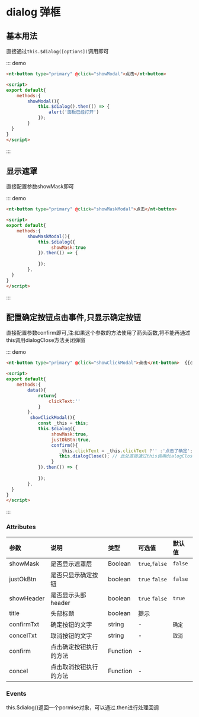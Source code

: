 <script>
export default{
    data(){
            return{
                clickText:''
            }
        },
    methods:{
        showModal(){
            this.$dialog().then(() => {
                alert('面板已经打开')
            });
        },
        showMaskModal(){
            this.$dialog({
                 showMask:true
            }).then(() => {
               
            });
        },
        showClickModal(){
            const _this = this;
            this.$dialog({
                 showMask:true,
                 justOkBtn:true,
                 confirm(){
                     _this.clickText = _this.clickText ?'' :'点击了确定';
                     this.dialogClose(); // 调用dialogClose方法关闭弹窗
                 }
            }).then(() => {
               
            });
        },
        showHwModal(){
            const _this = this;
            this.$dialog({
                 showMask:true,
                 height:300,
                 width:600
            }).then(() => {
               
            });
        },
  }
}
</script>


<style>
    p{
        font-size:14px;
    }
</style>
# dialog 弹框

## 基本用法

直接通过`this.$dialog([options])`调用即可

::: demo 
```html
<nt-button type="primary" @click="showModal">点击</nt-button>

<script>
export default{
    methods:{
        showModal(){
            this.$dialog().then(() => {
                alert('面板已经打开')
            });
        }
  }
}
</script>


```
::: 
## 显示遮罩

直接配置参数showMask即可

::: demo 
```html
<nt-button type="primary" @click="showMaskModal">点击</nt-button>

<script>
export default{
    methods:{
        showMaskModal(){
            this.$dialog({
                 showMask:true
            }).then(() => {
               
            });
        },
  }
}
</script>

```
::: 


## 配置确定按钮点击事件,只显示确定按钮

直接配置参数confirm即可,注:如果这个参数的方法使用了箭头函数,将不能再通过this调用dialogClose方法关闭弹窗

::: demo 
```html
<nt-button type="primary" @click="showClickModal">点击</nt-button>  {{clickText}}

<script>
export default{
    methods:{
        data(){
            return{
                clickText:''
            }
        },
         showClickModal(){
            const _this = this;
            this.$dialog({
                 showMask:true,
                 justOkBtn:true,
                 confirm(){
                    _this.clickText = _this.clickText ?'' :'点击了确定';
                    this.dialogClose(); // 此处直接通过this调用dialogClose方法关闭弹窗
                 }
            }).then(() => {
               
            });
        },
  }
}
</script>

```
::: 

### Attributes

| 参数     | 说明           | 类型    | 可选值                               | 默认值    |
| :------- | :------------- | :------ | :----------------------------------- | :-------- |
| showMask     |    是否显示遮罩层    | Boolean  |`true`,`false` | `false` |
| justOkBtn | 是否只显示确定按钮   | boolean | `true` `false`                       | `false`   |
| showHeader | 是否显示头部header   | boolean | `true` `false`                       | `true`   |
| title | 头部标题   | boolean | 提示                    |    |
| confirmTxt | 确定按钮的文字   | string | -                       | `确定`   |
| concelTxt | 取消按钮的文字   | string | -                       | `取消`   |
| confirm | 点击确定按钮执行的方法   | Function | -                       |    |
| concel | 点击取消按钮执行的方法   | Function | -                       |    |
### Events

 this.$dialog()返回一个pormise对象，可以通过.then进行处理回调
